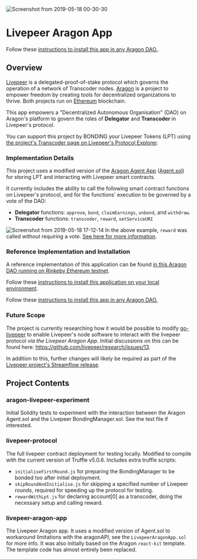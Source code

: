 ![Screenshot from 2019-05-18 00-30-30](https://user-images.githubusercontent.com/2212651/57961027-32c34980-7904-11e9-85b1-8e4bf543fe85.png)

# Livepeer Aragon App

Follow these [instructions to install this app in any Aragon DAO.](https://github.com/videoDAC/livepeer-aragon/blob/master/install-nets.md).

## Overview

[Livepeer](https://livepeer.org) is a delegated-proof-of-stake protocol which governs the operation of a network of Transcoder nodes. [Aragon](https://aragon.org) is a project to empower freedom by creating tools for decentralized organizations to thrive. Both projects run on [Ethereum](https://ethereum.org) blockchain.

This app empowers a "Decentralized Autonomous Organisation" (DAO) on Aragon's platform to govern the roles of **Delegator** and **Transcoder** in Livepeer's protocol.

You can support this project by BONDING your Livepeer Tokens (LPT) using [the project's Transcoder page on Livepeer's Protocol Explorer](https://explorer.livepeer.org/accounts/0xDAC817294c0c87ca4fA1895eF4b972EAde99f2fd/overview).

### Implementation Details

This project uses a modified version of the [Aragon Agent App](https://blog.aragon.one/aragon-agent-beta-release/) ([Agent.sol](https://github.com/aragon/aragon-apps/blob/master/apps/agent/contracts/Agent.sol)) for storing LPT and interacting with Livepeer smart contracts.

It currently includes the ability to call the following smart contract functions on Livepeer's protocol, and for the functions' execution to be governed by a vote of the DAO:

- **Delegator** functions: `approve`, `bond`, `claimEarnings`, `unbond`, and `withdraw`.
- **Transcoder** functions: `transcoder`, `reward`, `setServiceURI`

![Screenshot from 2019-05-18 17-12-14](https://user-images.githubusercontent.com/2212651/57972471-086c9d00-7993-11e9-896d-ee7fa5f471aa.png)
In the above example, `reward` was called without requiring a vote. [See here for more information]().

### Reference Implementation and Installation

A reference implementation of this application can be found [in this Aragon DAO running on Rinkeby Ethereum testnet](https://rinkeby.aragon.org/#/livepeerdelegator.aragonid.eth/0x4a7335f3ecb43b685526c1b39043bf696c78c641).

Follow these [instructions to install this application on your local environment](https://github.com/videoDAC/livepeer-aragon/blob/master/install-local.md).

Follow these [instructions to install this app in any Aragon DAO.](https://github.com/videoDAC/livepeer-aragon/blob/master/install-nets.md)

### Future Scope

The project is currently researching how it would be possible to modify [go-livepeer](https://github.com/livepeer/go-livepeer) to enable Livepeer's node software to interact with the livepeer protocol *via the Livepeer Aragon App*. Initial discussions on this can be found here: https://github.com/livepeer/research/issues/13.

In addition to this, further changes will likely be required as part of the [Livepeer project's Streamflow release](https://github.com/livepeer/wiki/blob/master/STREAMFLOW.md).

## Project Contents

### aragon-livepeer-experiment

Initial Solidity tests to experiment with the interaction between the Aragon Agent.sol and the Livepeer BondingManager.sol. See the test file if interested.

### livepeer-protocol

The full livepeer contract deployment for testing locally. Modified to compile with the current version of Truffle v5.0.6. Includes extra truffle scripts:  
- `initialiseFirstRound.js` for preparing the BondingManager to be bonded too after initial deployment.  
- `skipRoundAndInitialise.js` for skipping a specified number of Livepeer rounds, required for speeding up the protocol for testing.
- `rewardWithLpt.js` for declaring account[0] as a transcoder, doing the necessary setup and calling reward.  

### livepeer-aragon-app

The Livepeer Aragon app. It uses a modified version of Agent.sol to workaround limitations with the aragonAPI, see the `LivepeerAragonApp.sol` for more info. It was also initially based on the Aragon `react-kit` template. The template code has almost entirely been replaced. 
